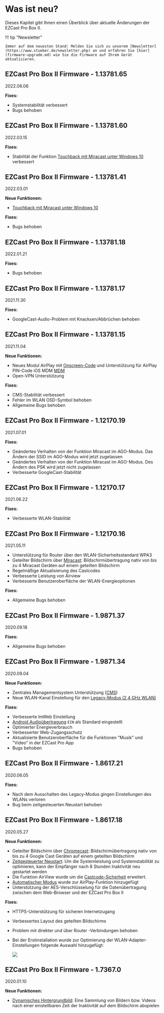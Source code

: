 # Was ist neu?

Dieses Kapitel gibt Ihnen einen Überblick über aktuelle Änderungen der EZCast Pro Box II.

!!! tip "Newsletter"

    Immer auf dem neuesten Stand: Melden Sie sich zu unserem [Newsletter](https://www.stueber.de/newsletter.php) an und erfahren Sie [hier](firmware-upgrade.md) wie Sie die Firmware auf Ihrem Gerät aktualisieren.

## EZCast Pro Box II Firmware - 1.13781.65
2022.06.06

**Fixes:**

* Systemstabilität verbessert
* Bugs behoben

## EZCast Pro Box II Firmware - 1.13781.60
2022.03.15

**Fixes:**

* Stabilität der Funktion [Touchback mit Miracast unter Windows 10](touchback.md#touchviamiracast) verbessert

## EZCast Pro Box II Firmware - 1.13781.41
2022.03.01

**Neue Funktionen:**

* [Touchback mit Miracast unter Windows 10](touchback.md#touchviamiracast)

**Fixes:**

* Bugs behoben

## EZCast Pro Box II Firmware - 1.13781.18
2022.01.21

**Fixes:**

* Bugs behoben

## EZCast Pro Box II Firmware - 1.13781.17
2021.11.30

**Fixes:**

- GoogleCast-Audio-Problem mit Knacksen/Abbrüchen behoben

## EZCast Pro Box II Firmware - 1.13781.15
2021.11.04

**Neue Funktionen:**

* Neues Modul AirPlay mit [Onscreen-Code](securitycodes.md) und Unterstützung für AirPlay PIN-Code iOS MDM [MDM](https://support.apple.com/de-ch/guide/mdm/mdmbf9e668/web)
* Open-VPN Unterstützung

**Fixes:**

*  CMS-Stabilität verbessert
*  Fehler im WLAN OSD-Symbol behoben
*  Allgemeine Bugs behoben


## EZCast Pro Box II Firmware - 1.12170.19
2021.07.01

**Fixes:**

*  Geändertes Verhalten von der Funktion Miracast im AGO-Modus. Das Ändern der SSID im AGO-Modus wird jetzt zugelassen
*  Geändertes Verhalten von der Funktion Miracast im AGO-Modus. Des Ändern des PSK wird jetzt nicht zugelassen
*  Verbesserte GoogleCast-Stabilität

## EZCast Pro Box II Firmware - 1.12170.17
2021.06.22

**Fixes:**

*  Verbesserte WLAN-Stabilität


## EZCast Pro Box II Firmware - 1.12170.16
2021.05.11

* Unterstützung für Router über den WLAN-Sicherheitsstandard WPA3
* Geteilter Bildschirm über [Miracast](miracast.md): Bildschirmübertragung nativ von bis zu 4 Miracast Geräten auf einem geteilten Bildschirm
* Regelmäßige Aktualisierung des Castcodes
* Verbesserte Leistung von Airview
* Verbesserte Benutzeroberfläche der WLAN-Energieoptionen

**Fixes:**

* Allgemeine Bugs behoben

## EZCast Pro Box II Firmware - 1.9871.37
2020.09.18

**Fixes:**

* Allgemeine Bugs behoben

## EZCast Pro Box II Firmware - 1.9871.34
2020.09.04

**Neue Funktionen:**

* Zentrales Managementsystem Unterstützung ([CMS](cms.md))
* Neue WLAN-Kanal Einstellung für den [Legacy-Modus (2,4 GHz WLAN)](adv.settings.md#legacymode)

**Fixes:**

* Verbesserte ImWeb Einstellung
* [Android Audioübertragung](adv.settings.md#Android-Audio-Streaming) `EIN` als Standard eingestellt
* Optimierter Energieverbrauch
* Verbesserter Web-Zugangsschutz 
* Aktualisierte Benutzeroberfläche für die Funktionen "Musik" und "Video" in der EZCast Pro App
* Bugs behoben

## EZCast Pro Box II Firmware - 1.8617.21
2020.06.05

**Fixes:**

*  Nach dem Ausschalten des Legacy-Modus gingen Einstellungen des WLANs verloren
*  Bug beim zeitgesteuerten Neustart behoben

## EZCast Pro Box II Firmware - 1.8617.18
2020.05.27

**Neue Funktionen:**

*  Geteilter Bildschirm über [Chromecast](chromecast.md): Bildschirmübertragung nativ von bis zu 4 Google Cast Geräten auf einem geteilten Bildschirm
*  [Zeitgesteuerter Neustart](adv.settings.md#timedrestart): Um die Systemleistung und Systemstabilität zu optimieren, kann der Empfänger nach 8 Stunden Inaktivität neu gestartet werden
*  Die Funktion AirView wurde um die [Castcode-Sicherheit](castcode.md) erweitert.
*  [Automatischer Modus](adv.settings.md#AirPlayMode) wurde zur AirPlay-Funktion hinzugefügt
*  Unterstützung der AES-Verschlüsselung für die Datenübertragung zwischen dem Web-Browser und der EZCast Pro Box II

**Fixes:**

*  HTTPS-Unterstützung für sicheren Internetzugang
*  Verbessertes Layout des geteilten Bildschirms
*  Problem mit direkter und über Router -Verbindungen behoben
*  Bei der Erstinstallation wurde zur Optimierung der WLAN-Adapter-Einstellungen folgende Auswahl hinzugefügt:

   ![](/assets/img/wifi.land.selection.png)
   

## EZCast Pro Box II Firmware - 1.7367.0
2020.01.10

**Neue Funktionen:**

* [Dynamisches Hintergrundbild](dynamicwallpaper.md): Eine Sammlung von Bildern bzw. Videos nach einer einstellbaren Zeit der Inaktivität auf dem Bildschirm abspielen